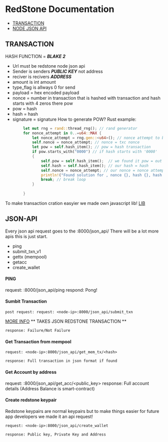 # RedStone Documentation

- [TRANSACTION](#TRANSACTION)
- [NODE JSON API](#JSON-API)

## TRANSACTION

HASH FUNCTION = ***BLAKE 2***
- Url must be redstone node json api
- Sender is senders ***PUBLIC KEY*** not address
- reciver is recivers ***ADDRESS***
- amount is int amount
- type_flag is allways 0 for send
- payload = hex encoded payload
- nonce = number in transaction that is hashed with transaction and hash starts with 4 zeros there pow
- pow = hash
- hash = hash
- signature = signature
How to generate POW?
Rust example:
```rust
        let mut rng = rand::thread_rng(); // rand generator
        for nonce_attempt in 0..=u64::MAX { 
            let nonce_attempt = rng.gen::<u64>(); // nonce attempt to be random
            self.nonce = nonce_attempt; // nonce = txc nonce
            let pow = self.hash_item(); // pow = hash transaction
            if pow.starts_with("0000") // if hash starts with '0000'
            {
                self.pow = self.hash_item();  // we found it pow = out hash
                self.hash = self.hash_item(); // our hash = hash
                self.nonce = nonce_attempt; // our nonce = nonce attempt
                println!("Found solution for , nonce {}, hash {}, hash value {}",self.nonce,self.hash,pow);
                break; // break loop
            }
            
        }
```
To make transaction cration easyier we made own javascript lib! [LIB](https://github.com/RedStoneCoin/Redstone-js/)

## JSON-API
Every json api request goes to the <node-ip>:8000/json_api/
There will be a lot more apis this is just start.

- ping
- submit_txn_v1
- gettx (mempool)
- getacc
- create_wallet

#### PING

request: <node-ip>:8000/json_api/ping
respond: Pong!

#### Sumbit Transaction
```
post request: request: <node-ip>:8000/json_api/submit_txn
```
[MORE INFO](#TRANSACTION)
** TAKES JSON REDSTONE TRANSACTION **
```
response: Failure/Not Failure
```

#### Get Transaction from mempool
```
request: <node-ip>:8000/json_api/get_mem_tx/<hash>
```
```
response: Full transaction in json format if found
```
#### Get Account by address
request: <node-ip>:8000/json_api/get_acc/<public_key>
response: Full account details (Address Balance is smart-contract)
#### Create redstone keypair
Redstone keypairs are normal keypairs but to make things easier for future app developers we made it an api request!
```
request: <node-ip>:8000/json_api/create_wallet
```
```
response: Public key, Private Key and Address
```
